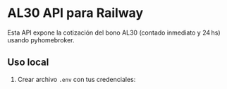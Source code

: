 # AL30 API para Railway

Esta API expone la cotización del bono AL30 (contado inmediato y 24 hs) usando pyhomebroker.

## Uso local

1. Crear archivo `.env` con tus credenciales:

